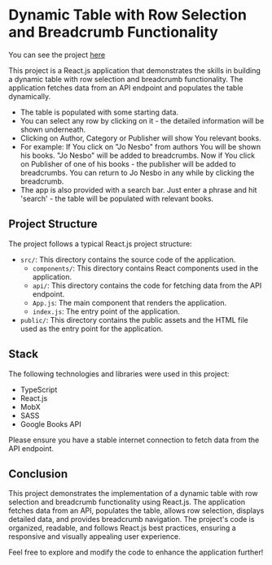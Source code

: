 # Dynamic Table with Row Selection and Breadcrumb Functionality

You can see the project [here](https://dynamic-table-task.surge.sh/)

This project is a React.js application that demonstrates the skills in building a dynamic table with row selection and breadcrumb functionality. The application fetches data from an API endpoint and populates the table dynamically. 
- The table is populated with some starting data.
- You can select any row by clicking on it - the detailed information will be shown underneath. 
- Clicking on Author, Category or Publisher will show You relevant books.
- For example: If You click on "Jo Nesbo" from authors You will be shown his books. "Jo Nesbo" will be added to breadcrumbs. Now if You click on Publisher of one of his books - the publisher will be added to breadcrumbs. You can return to Jo Nesbo in any while by clicking the breadcrumb.
- The app is also provided with a search bar. Just enter a phrase and hit 'search' - the table will be populated with relevant books.

## Project Structure

The project follows a typical React.js project structure:

- `src/`: This directory contains the source code of the application.
  - `components/`: This directory contains React components used in the application.
  - `api/`: This directory contains the code for fetching data from the API endpoint.
  - `App.js`: The main component that renders the application.
  - `index.js`: The entry point of the application.
- `public/`: This directory contains the public assets and the HTML file used as the entry point for the application.


## Stack

The following technologies and libraries were used in this project:

- TypeScript 
- React.js
- MobX
- SASS
- Google Books API

Please ensure you have a stable internet connection to fetch data from the API endpoint.

## Conclusion

This project demonstrates the implementation of a dynamic table with row selection and breadcrumb functionality using React.js. The application fetches data from an API, populates the table, allows row selection, displays detailed data, and provides breadcrumb navigation. The project's code is organized, readable, and follows React.js best practices, ensuring a responsive and visually appealing user experience.

Feel free to explore and modify the code to enhance the application further!
